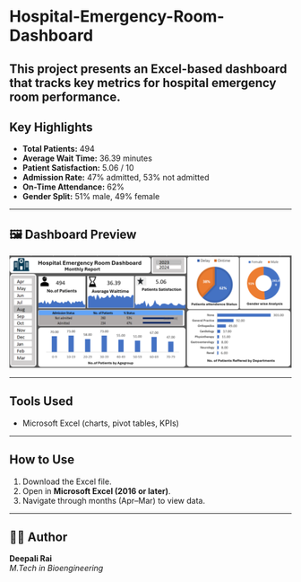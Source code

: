 # Hospital-Emergency-Room-Dashboard
This project presents an **Excel-based dashboard** that tracks key metrics for hospital emergency room performance.
---

##  Key Highlights
- **Total Patients:** 494  
- **Average Wait Time:** 36.39 minutes  
- **Patient Satisfaction:** 5.06 / 10  
- **Admission Rate:** 47% admitted, 53% not admitted  
- **On-Time Attendance:** 62%  
- **Gender Split:** 51% male, 49% female  

---

## 🖼️ Dashboard Preview
![Hospital Emergency Room Dashboard](Screenshot%202025-09-18%20182908.png)

---

##  Tools Used
- Microsoft Excel (charts, pivot tables, KPIs)

---

##  How to Use
1. Download the Excel file.  
2. Open in **Microsoft Excel (2016 or later)**.  
3. Navigate through months (Apr–Mar) to view data.  

---

## 👩‍💻 Author
**Deepali Rai**  
*M.Tech in Bioengineering*  
